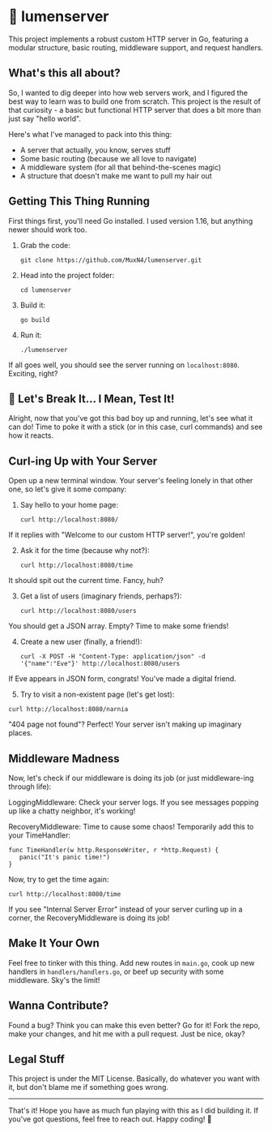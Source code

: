# 🌟 lumenserver

This project implements a robust custom HTTP server in Go, featuring a modular structure, basic routing, middleware support, and request handlers.

## What's this all about?

So, I wanted to dig deeper into how web servers work, and I figured the best way to learn was to build one from scratch. This project is the result of that curiosity - a basic but functional HTTP server that does a bit more than just say "hello world".

Here's what I've managed to pack into this thing:

- A server that actually, you know, serves stuff
- Some basic routing (because we all love to navigate)
- A middleware system (for all that behind-the-scenes magic)
- A structure that doesn't make me want to pull my hair out

## Getting This Thing Running

First things first, you'll need Go installed. I used version 1.16, but anything newer should work too.

1. Grab the code:
   ```
   git clone https://github.com/MuxN4/lumenserver.git
   ```
2. Head into the project folder:
   ```
   cd lumenserver
   ```
3. Build it:
   ```
   go build
   ```
4. Run it:
   ```
   ./lumenserver
   ```

If all goes well, you should see the server running on `localhost:8080`. Exciting, right?

## 🔨 Let's Break It... I Mean, Test It!
Alright, now that you've got this bad boy up and running, let's see what it can do! Time to poke it with a stick (or in this case, curl commands) and see how it reacts.

## Curl-ing Up with Your Server
Open up a new terminal window. Your server's feeling lonely in that other one, so let's give it some company:

1. Say hello to your home page:
   ```
   curl http://localhost:8080/
   ```
If it replies with "Welcome to our custom HTTP server!", you're golden!

2. Ask it for the time (because why not?):
   ```
   curl http://localhost:8080/time
   ```
It should spit out the current time. Fancy, huh?

3. Get a list of users (imaginary friends, perhaps?):
   ```
   curl http://localhost:8080/users
   ```
You should get a JSON array. Empty? Time to make some friends!

4. Create a new user (finally, a friend!):
   ```
   curl -X POST -H "Content-Type: application/json" -d '{"name":"Eve"}' http://localhost:8080/users
   ```
If Eve appears in JSON form, congrats! You've made a digital friend.

5. Try to visit a non-existent page (let's get lost):
```
curl http://localhost:8080/narnia
```
"404 page not found"? Perfect! Your server isn't making up imaginary places.

## Middleware Madness
Now, let's check if our middleware is doing its job (or just middleware-ing through life):

LoggingMiddleware: Check your server logs. If you see messages popping up like a chatty neighbor, it's working!

RecoveryMiddleware: Time to cause some chaos! Temporarily add this to your TimeHandler:
   ```
   func TimeHandler(w http.ResponseWriter, r *http.Request) {
      panic("It's panic time!")
   }
   ```
   
Now, try to get the time again:
   ```
   curl http://localhost:8080/time
   ```
If you see "Internal Server Error" instead of your server curling up in a corner, the RecoveryMiddleware is doing its job!

## Make It Your Own

Feel free to tinker with this thing. Add new routes in `main.go`, cook up new handlers in `handlers/handlers.go`, or beef up security with some middleware. Sky's the limit!

## Wanna Contribute?

Found a bug? Think you can make this even better? Go for it! Fork the repo, make your changes, and hit me with a pull request. Just be nice, okay?

## Legal Stuff

This project is under the MIT License. Basically, do whatever you want with it, but don't blame me if something goes wrong.

---

That's it! Hope you have as much fun playing with this as I did building it. If you've got questions, feel free to reach out. Happy coding! 🚀